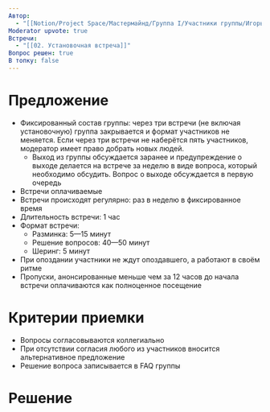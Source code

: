 ```yaml
---
Автор:
  - "[[Notion/Project Space/Мастермайнд/Группа I/Участники группы/Игорь Алексеенко/Игорь Алексеенко\\|Игорь Алексеенко]]"
Moderator upvote: true
Встречи:
  - "[[02. Установочная встреча]]"
Вопрос решен: true
В топку: false
---
```

# Предложение

- Фиксированный состав группы: через три встречи (не включая установочную) группа закрывается и формат участников не меняется. Если через три встречи не наберётся пять участников, модератор имеет право добрать новых людей.
    - Выход из группы обсуждается заранее и предупреждение о выходе делается на встрече за неделю в виде вопроса, который необходимо обсудить. Вопрос о выходе обсуждается в первую очередь
- Встречи оплачиваемые
- Встречи происходят регулярно: раз в неделю в фиксированное время
- Длительность встречи: 1 час
- Формат встречи:
    - Разминка: 5—15 минут
    - Решение вопросов: 40—50 минут
    - Шеринг: 5 минут
- При опоздании участники не ждут опоздавшего, а работают в своём ритме
- Пропуски, анонсированные меньше чем за 12 часов до начала встречи оплачиваются как полноценное посещение

# Критерии приемки

- Вопросы согласовываются коллегиально
- При отсутствии согласия любого из участников вносится альтернативное предложение
- Решение вопроса записывается в FAQ группы

# Решение